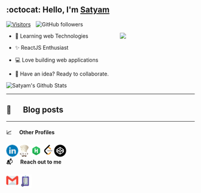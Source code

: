 ## :octocat: Hello, I'm [Satyam](https://portfolio-satyam.now.sh)

[![Visitors](https://visitor-badge.glitch.me/badge?page_id=satyam1203.satyam1203)](https://visitor-badge.glitch.me/badge?page_id=satyam1203.satyam1203)&emsp;![GitHub followers](https://img.shields.io/github/followers/satyam1203?style=social)

<img  align="right"  src="https://octodex.github.com/images/surftocat.png"  width="200">

- :microscope: Learning web Technologies

- :sparkles: ReactJS Enthusiast

- :computer: Love building web applications

- :briefcase: Have an idea? Ready to collaborate.

![Satyam's Github Stats](https://github-readme-stats.vercel.app/api?username=satyam1203&count_private=true&show_icons=true&include_all_commits=true)

<!--
    ![Satyam's Language Stats](https://github-readme-stats.vercel.app/api/top-langs/?username=satyam1203&layout=compact)
-->

<hr />

## :memo: &emsp; Blog posts

<!-- BLOG-POST-LIST:START -->
<!-- BLOG-POST-LIST:END -->

<hr />

#### :chart_with_upwards_trend: &emsp; Other Profiles

<a href="https://www.linkedin.com/in/satyam1203">
    <img alt="LinkedIn" src="https://github.com/Satyam1203/Satyam1203/blob/master/images/linkedin.png?raw=true" width="32px" align="left"/>
</a>
<a href="https://www.codechef.com/users/sat_yam_">
    <img alt="CodeChef" src="https://github.com/Satyam1203/Satyam1203/blob/master/images/codechef2.png?raw=true" width="32px" align="left"/>
</a>
<a href="https://www.hackerrank.com/sat_yam_">
    <img alt="HackerRank" src="https://github.com/Satyam1203/Satyam1203/blob/master/images/hackerrank.png?raw=true" width="32px" align="left"/>
</a>
<a href="https://leetcode.com/sat_yam_/">
    <img alt="Leetcode" src="https://github.com/Satyam1203/Satyam1203/blob/master/images/leetcode.png?raw=true" width="32px" align="left"/>
</a>
<a href="https://codepen.io/satyam1203/">
    <img alt="Codepen" src="https://github.com/Satyam1203/Satyam1203/blob/master/images/codepen.png?raw=true" width="32px" align="left"/>
</a>

<br />

#### :mailbox_with_mail: &emsp; Reach out to me

<a href="mailto:nakulbegana191170@gmail.com">
    <img alt="Email" src="https://github.com/Satyam1203/Satyam1203/blob/master/images/email.png?raw=true" width="32px" align="left"/>
</a>
<a href="https://forms.gle/kHNHaEueCBGYMUHd9">
    <img alt="Form" src="https://github.com/Satyam1203/Satyam1203/blob/master/images/form.png?raw=true" width="36px" align="left"/>
</a>
